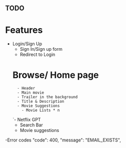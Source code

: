 ## TODO

# Features
- Login/Sign Up
    - Sign In/Sign up form
    - Redirect to Login
    # Browse/ Home page
        - Header
        - Main movie
        - Trailer in the background
        - Title & Description
        - Movie Suggestions
          - Movie Lists * n

    `- Netflix GPT
    - Search Bar
    - Movie suggestions


-Error codes
 "code": 400,
    "message": "EMAIL_EXISTS",